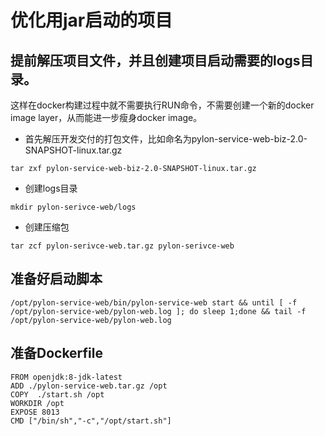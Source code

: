# 优化用jar启动的项目

## 提前解压项目文件，并且创建项目启动需要的logs目录。
这样在docker构建过程中就不需要执行RUN命令，不需要创建一个新的docker image layer，从而能进一步瘦身docker image。
* 首先解压开发交付的打包文件，比如命名为pylon-service-web-biz-2.0-SNAPSHOT-linux.tar.gz
```
tar zxf pylon-service-web-biz-2.0-SNAPSHOT-linux.tar.gz
```

* 创建logs目录
```
mkdir pylon-serivce-web/logs
```

* 创建压缩包
```
tar zcf pylon-serivce-web.tar.gz pylon-serivce-web
```

## 准备好启动脚本

```#!/bin/sh
/opt/pylon-service-web/bin/pylon-service-web start && until [ -f /opt/pylon-service-web/pylon-web.log ]; do sleep 1;done && tail -f /opt/pylon-service-web/pylon-web.log
```

## 准备Dockerfile
```
FROM openjdk:8-jdk-latest
ADD ./pylon-service-web.tar.gz /opt
COPY  ./start.sh /opt
WORKDIR /opt
EXPOSE 8013
CMD ["/bin/sh","-c","/opt/start.sh"]
```
